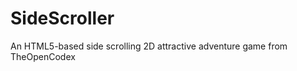 SideScroller
============

An HTML5-based side scrolling 2D attractive adventure game from TheOpenCodex
